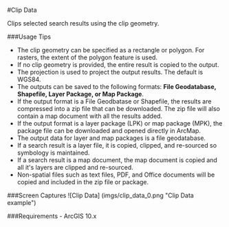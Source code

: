 #Clip Data

Clips selected search results using the clip geometry. 

###Usage Tips
  - The clip geometry can be specified as a rectangle or polygon. For rasters, the extent of the polygon feature is used.
  - If no clip geometry is provided, the entire result is copied to the output.
  - The projection is used to project the output results. The default is WGS84.
  - The outputs can be saved to the following formats: **File Geodatabase, Shapefile, Layer Package, or Map Package**.
  - If the output format is a File Geodbatase or Shapefile, the results are compressed into a zip file that can be downloaded. The zip file will also contain a map document with all the results added.
  - If the output format is a layer package (LPK) or map package (MPK), the package file can be downloaded and opened directly in ArcMap.
  - The output data for layer and map packages is a file geodatabase.
  - If a search result is a layer file, it is copied, clipped, and re-sourced so symbology is maintained.
  - If a search result is a map document, the map document is copied and all it's layers are clipped and re-sourced.
  - Non-spatial files such as text files, PDF, and Office documents will be copied and included in the zip file or package.
  

###Screen Captures
![Clip Data] (imgs/clip_data_0.png "Clip Data example")

###Requirements
    - ArcGIS 10.x


[Voyager Search]:http://voyagersearch.com/
[@VoyagerGIS]:https://twitter.com/voyagergis
[github]:https://github.com/voyagersearch/tasks

    